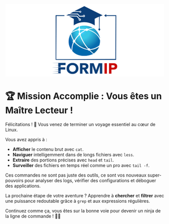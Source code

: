 ![Formip](../assets/formip_logo_padded.png)

# 🏆 Mission Accomplie : Vous êtes un Maître Lecteur !

Félicitations ! 🎉 Vous venez de terminer un voyage essentiel au cœur de Linux.

Vous avez appris à :
- **Afficher** le contenu brut avec `cat`.
- **Naviguer** intelligemment dans de longs fichiers avec `less`.
- **Extraire** des portions précises avec `head` et `tail`.
- **Surveiller** des fichiers en temps réel comme un pro avec `tail -f`.

Ces commandes ne sont pas juste des outils, ce sont vos nouveaux super-pouvoirs pour analyser des logs, vérifier des configurations et déboguer des applications.

La prochaine étape de votre aventure ? Apprendre à **chercher** et **filtrer** avec une puissance redoutable grâce à `grep` et aux expressions régulières.

Continuez comme ça, vous êtes sur la bonne voie pour devenir un ninja de la ligne de commande ! 🐧✨